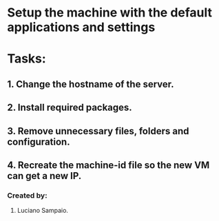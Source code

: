 # Setup the machine with the default applications and settings

# Tasks:

## 1. Change the hostname of the server.

## 2. Install required packages.

## 3. Remove unnecessary files, folders and configuration.

## 4. Recreate the machine-id file so the new VM can get a new IP.

### Created by:

1. Luciano Sampaio.
